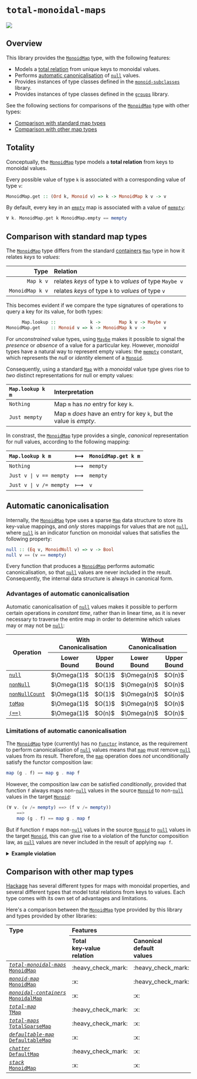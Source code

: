 # `total-monoidal-maps`

<a href="http://jonathanknowles.net/total-monoidal-maps/"><img src="https://img.shields.io/badge/API-Documentation-green" /></a>

## Overview

This library provides the [`MonoidMap`](http://jonathanknowles.net/total-monoidal-maps/Data-Total-MonoidMap.html#t:MonoidMap) type, with the following features:

- Models a [total relation](#totality) from unique keys to monoidal values.
- Performs [automatic canonicalisation](#automatic-canonicalisation) of [`null`](https://hackage.haskell.org/package/monoid-subclasses/docs/Data-Monoid-Null.html) values.
- Provides instances of type classes defined in the [`monoid-subclasses`](https://hackage.haskell.org/package/monoid-subclasses) library.
- Provides instances of type classes defined in the [`groups`](https://hackage.haskell.org/package/groups/docs/Data-Group.html) library.

See the following sections for comparisons of the [`MonoidMap`](http://jonathanknowles.net/total-monoidal-maps/Data-Total-MonoidMap.html#t:MonoidMap) type with other types:
-  [Comparison with standard map types](#comparison-with-standard-map-types)
-  [Comparison with other map types](#comparison-with-other-map-types)

## Totality

Conceptually, the [`MonoidMap`](http://jonathanknowles.net/total-monoidal-maps/Data-Total-MonoidMap.html#t:MonoidMap) type models a **total relation** from keys to monoidal values.

Every possible value of type `k` is associated with a corresponding value of type `v`:
```hs
MonoidMap.get :: (Ord k, Monoid v) => k -> MonoidMap k v -> v
```

By default, every key in an [`empty`](http://jonathanknowles.net/total-monoidal-maps/Data-Total-MonoidMap.html#v:empty) map is associated with a value of [`mempty`](https://hackage.haskell.org/package/base/docs/Prelude.html#v:mempty):
```hs
∀ k. MonoidMap.get k MonoidMap.empty == mempty
```

## Comparison with standard map types

The [`MonoidMap`](http://jonathanknowles.net/total-monoidal-maps/Data-Total-MonoidMap.html#t:MonoidMap) type differs from the standard [containers](https://hackage.haskell.org/package/containers) [`Map`](https://hackage.haskell.org/package/containers/docs/Data-Map-Strict.html#t:Map) type in how it relates _keys_ to _values_:

| Type            | Relation                                                 |
|----------------:|:---------------------------------------------------------|
|       `Map k v` | relates _keys_ of type `k` to _values_ of type `Maybe v` |
| `MonoidMap k v` | relates _keys_ of type `k` to _values_ of type `v`       |

This becomes evident if we compare the type signatures of operations to query a key for its value, for both types:

```hs
      Map.lookup ::             k ->       Map k v -> Maybe v
MonoidMap.get    :: Monoid v => k -> MonoidMap k v ->       v
```

For _unconstrained_ value types, using [`Maybe`](https://hackage.haskell.org/package/base/docs/Prelude.html#t:Maybe) makes it possible to signal the _presence_ or _absence_ of a value for a particular key. However, _monoidal_ types have a natural way to represent empty values: the [`mempty`](https://hackage.haskell.org/package/base/docs/Prelude.html#v:mempty) constant, which represents the _null_ or _identity_ element of a [`Monoid`](https://hackage.haskell.org/package/base/docs/Prelude.html#t:Monoid).

Consequently, using a standard [`Map`](https://hackage.haskell.org/package/containers/docs/Data-Map-Strict.html#t:Map) with a _monoidal_ value type gives rise to _two_ distinct representations for null or empty values:

| `Map.lookup k m` | Interpretation                                                      |
|:-----------------|:--------------------------------------------------------------------|
| `Nothing`        | Map `m` has _no_ entry for key `k`.                                 |
| `Just mempty`    | Map `m` _does_ have an entry for key `k`, but the value is _empty_. |

In constrast, the [`MonoidMap`](http://jonathanknowles.net/total-monoidal-maps/Data-Total-MonoidMap.html#t:MonoidMap) type provides a single, _canonical_ representation for null values, according to the following mapping:

| `Map.lookup k m`        | ⟼ | `MonoidMap.get k m`     |
|:------------------------|---|:------------------------|
| `Nothing`               | ⟼ | `mempty`               |
| `Just v \| v == mempty` | ⟼ | `mempty`               |
| `Just v \| v /= mempty` | ⟼ | `v`                    |

## Automatic canonicalisation
 
Internally, the [`MonoidMap`](http://jonathanknowles.net/total-monoidal-maps/Data-Total-MonoidMap.html#t:MonoidMap) type uses a sparse [`Map`](https://hackage.haskell.org/package/containers/docs/Data-Map-Strict.html#t:Map) data structure to store its key-value mappings, and _only_ stores mappings for values that are not [`null`](https://hackage.haskell.org/package/monoid-subclasses/docs/Data-Monoid-Null.html#v:null), where [`null`](https://hackage.haskell.org/package/monoid-subclasses/docs/Data-Monoid-Null.html#v:null) is an indicator function on monoidal values that satisfies the following property:

```hs
null :: (Eq v, MonoidNull v) => v -> Bool
null v == (v == mempty)
```

Every function that produces a [`MonoidMap`](http://jonathanknowles.net/total-monoidal-maps/Data-Total-MonoidMap.html#t:MonoidMap) performs automatic canonicalisation, so that [`null`](https://hackage.haskell.org/package/monoid-subclasses/docs/Data-Monoid-Null.html#v:null) values are never included in the result. Consequently, the internal data structure is always in canonical form.

### Advantages of automatic canonicalisation

Automatic canonicalisation of [`null`](https://hackage.haskell.org/package/monoid-subclasses/docs/Data-Monoid-Null.html#v:null) values makes it possible to perform certain operations in _constant time_, rather than in linear time, as it is never necessary to traverse the entire map in order to determine which values may or may not be [`null`](https://hackage.haskell.org/package/monoid-subclasses/docs/Data-Monoid-Null.html#v:null):

<table>
<thead>
  <tr>
    <th rowspan="2">Operation</th>
    <th colspan="2">With<br>Canonicalisation</th>
    <th colspan="2">Without<br>Canonicalisation</th>
  </tr>
  <tr>
    <th>Lower<br>Bound</th>
    <th>Upper<br>Bound</th>
    <th>Lower<br>Bound</th>
    <th>Upper<br>Bound<br></th>
  </tr>
</thead>
<tbody>
  <tr>
    <td><a href="http://jonathanknowles.net/total-monoidal-maps/Data-Total-MonoidMap.html#v:null" rel="nofollow"><code>null</code></a></td>
    <td>$\Omega(1)$</td>
    <td>$O(1)$</td>
    <td>$\Omega(n)$</td>
    <td>$O(n)$</td>
  </tr>
  <tr>
    <td><a href="http://jonathanknowles.net/total-monoidal-maps/Data-Total-MonoidMap.html#v:nonNull" rel="nofollow"><code>nonNull</code></a></td>
    <td>$\Omega(1)$</td>
    <td>$O(1)$</td>
    <td>$\Omega(n)$</td>
    <td>$O(n)$</td>
  </tr>
  <tr>
    <td><a href="http://jonathanknowles.net/total-monoidal-maps/Data-Total-MonoidMap.html#v:nonNullCount" rel="nofollow"><code>nonNullCount</code></a></td>
    <td>$\Omega(1)$</td>
    <td>$O(1)$</td>
    <td>$\Omega(n)$</td>
    <td>$O(n)$</td>
  </tr>
  <tr>
    <td><a href="http://jonathanknowles.net/total-monoidal-maps/Data-Total-MonoidMap.html#v:toMap" rel="nofollow"><code>toMap</code></a></td>
    <td>$\Omega(1)$</td>
    <td>$O(1)$</td>
    <td>$\Omega(n)$</td>
    <td>$O(n)$</td>
  </tr>
  <tr>
    <td><a href="https://hackage.haskell.org/package/base/docs/Data-Eq.html#t:Eq" rel="nofollow"><code>(==)</code></a></td>
    <td>$\Omega(1)$</td>
    <td>$O(n)$</td>
    <td>$\Omega(n)$</td>
    <td>$O(n)$</td>
  </tr>
</tbody>
</table>

### Limitations of automatic canonicalisation

The [`MonoidMap`](http://jonathanknowles.net/total-monoidal-maps/Data-Total-MonoidMap.html#t:MonoidMap) type (currently) has no [`Functor`](https://hackage.haskell.org/package/base/docs/Data-Functor.html#t:Functor) instance, as the requirement to perform canonicalisation of  [`null`](https://hackage.haskell.org/package/monoid-subclasses/docs/Data-Monoid-Null.html#v:null) values means that [`map`](http://jonathanknowles.net/total-monoidal-maps/Data-Total-MonoidMap.html#v:map) must remove [`null`](https://hackage.haskell.org/package/monoid-subclasses/docs/Data-Monoid-Null.html#v:null) values from its result. Therefore, the [`map`](http://jonathanknowles.net/total-monoidal-maps/Data-Total-MonoidMap.html#v:map) operation does _not_ unconditionally satisfy the functor composition law:

```hs
map (g . f) == map g . map f
```

However, the composition law _can_ be satisfied _conditionally_, provided that function `f` always maps non-[`null`](https://hackage.haskell.org/package/monoid-subclasses/docs/Data-Monoid-Null.html#v:null) values in the source [`Monoid`](https://hackage.haskell.org/package/base/docs/Prelude.html#t:Monoid) to non-[`null`](https://hackage.haskell.org/package/monoid-subclasses/docs/Data-Monoid-Null.html#v:null) values in the target [`Monoid`](https://hackage.haskell.org/package/base/docs/Prelude.html#t:Monoid):

```hs
(∀ v. (v /= mempty) ==> (f v /= mempty))
    ==>
    map (g . f) == map g . map f
```

But if function `f` maps non-[`null`](https://hackage.haskell.org/package/monoid-subclasses/docs/Data-Monoid-Null.html#v:null) values in the source [`Monoid`](https://hackage.haskell.org/package/base/docs/Prelude.html#t:Monoid) to [`null`](https://hackage.haskell.org/package/monoid-subclasses/docs/Data-Monoid-Null.html#v:null) values in the target [`Monoid`](https://hackage.haskell.org/package/base/docs/Prelude.html#t:Monoid), this can give rise to a violation of the functor composition law, as [`null`](https://hackage.haskell.org/package/monoid-subclasses/docs/Data-Monoid-Null.html#v:null) values are never included in the result of applying `map f`.

<details><summary><strong>Example violation</strong></summary>
<br/>

Consider the following [`MonoidMap`](http://jonathanknowles.net/total-monoidal-maps/Data-Total-MonoidMap.html#t:MonoidMap) `m`:
```hs
m :: MonoidMap String String
m = singleton "k" "v"
```

And the following functions `f` and `g`:
```hs
f :: (Monoid a, Monoid b) => a -> b
f = const mempty

g :: Monoid b => String -> String
g = const "z"
```

By substituting the above definitions into the left-hand side of the functor composition law, we obtain:
```hs
map (g . f) m = map (const "z" . const mempty) (singleton "k" "v")
              = map (const "z"               ) (singleton "k" "v")
              =                                (singleton "k" "z")
```

By substituting the above definitions into the right-hand side of the functor composition law, we obtain:
```hs
map g (map f m) = map (const "z") (map (const mempty) (singleton "k" "v"))
                = map (const "z") mempty
                =                 mempty
```

This leads to the following inequality between the left-hand side and right-hand side:
```hs
singleton "k" "z" /= mempty
```
Therefore, for this example, the functor composition law is not satisfied.

</details>

## Comparison with other map types

[Hackage](https://hackage.haskell.org/) has several different types for maps with monoidal properties, and several different types that model total relations from keys to values. Each type comes with its own set of advantages and limitations.

Here's a comparison between the [`MonoidMap`](http://jonathanknowles.net/total-monoidal-maps/Data-Total-MonoidMap.html#t:MonoidMap) type provided by this library and types provided by other libraries:

<table>
<thead>
  <tr valign="top" align="left">
    <th rowspan="2">Type<br><br><br></th>
    <th colspan="2">Features</th>
    <th colspan="5">Class Instances</th>
  </tr>
  <tr valign="top" align="left">
    <th>
      Total<br/>key‑value<br/>relation
    </th>
    <th>
      Canonical<br/>default<br/>values
    </th>
    <th>
      <a href="https://hackage.haskell.org/package/base/docs/Data-Eq.html#t:Eq">
        <code>Eq</code>
      </a>
    </th>
    <th>
      <a href="https://hackage.haskell.org/package/monoid-subclasses">
        <code>Monoid</code><br/><em>subclasses</em>
      </a>
    </th>
    <th>
      <a href="https://hackage.haskell.org/package/groups/docs/Data-Group.html#t:Group">
        <code>Group</code>
      </a>
    </th>
    <th>
      <a href="https://hackage.haskell.org/package/base/docs/Data-Functor.html#t:Functor">
        <code>Functor</code>
      </a>
    </th>
    <th>
      <a href="https://hackage.haskell.org/package/base/docs/Control-Applicative.html#t:Applicative">
        <code>Applicative</code>
      </a>
    </th>
  </tr>
</thead>
<tbody>
  <tr>
    <td>
      <a href="https://github.com/jonathanknowles/total-monoidal-maps">
        <code><em>total‑monoidal‑maps</em></code>
      </a>
      <br/>
      <a href="http://jonathanknowles.net/total-monoidal-maps/Data-Total-MonoidMap.html#t:MonoidMap">
        <code>MonoidMap</code>
      </a>
    </td>
    <td>:heavy_check_mark:</td>
    <td>:heavy_check_mark:</td>
    <td>:heavy_check_mark:</td>
    <td>:heavy_check_mark:</td>
    <td>:heavy_check_mark:</td>
    <td>:x:</td>
    <td>:x:</td>
  </tr>
  <tr>
    <td>
      <a href="https://hackage.haskell.org/package/monoid-map">
        <code><em>monoid‑map</em></code>
      </a>
      <br/>
      <a href="https://hackage.haskell.org/package/monoid-map/docs/Data-MonoidMap.html">
        <code>MonoidMap</code>
      </a>
    </td>
    <td>:x:</td>
    <td>:heavy_check_mark:</td>
    <td>:heavy_check_mark:</td>
    <td>:x:</td>
    <td>:heavy_check_mark:</td>
    <td>:heavy_check_mark:</td>
    <td>:x:</td>
  </tr>
  <tr>
    <td>
      <a href="https://hackage.haskell.org/package/monoidal-containers">
        <code><em>monoidal‑containers</em></code>
      </a>
      <br/>
      <a href="https://hackage.haskell.org/package/monoidal-containers/docs/Data-Map-Monoidal.html#t:MonoidalMap">
        <code>MonoidalMap</code>
      </a>
    </td>
    <td>:x:</td>
    <td>:x:</td>
    <td>:heavy_check_mark:</td>
    <td>:x:</td>
    <td>:x:</td>
    <td>:heavy_check_mark:</td>
    <td>:x:</td>
  </tr>
  <tr>
    <td>
      <a href="https://hackage.haskell.org/package/total-map">
        <code><em>total‑map</em></code>
      </a>
      <br/>
      <a href="https://hackage.haskell.org/package/total-map/docs/Data-TotalMap.html#t:TMap">
        <code>TMap</code>
      </a>
    </td>
    <td>:heavy_check_mark:</td>
    <td>:x:</td>
    <td>:x:</td>
    <td>:x:</td>
    <td>:x:</td>
    <td>:heavy_check_mark:</td>
    <td>:heavy_check_mark:</td>
  </tr>
  <tr>
    <td>
      <a href="https://hackage.haskell.org/package/total-maps">
        <code><em>total‑maps</em></code>
      </a>
      <br/>
      <a href="https://hackage.haskell.org/package/total-maps/docs/Data-Total-Map-Sparse.html#t:TotalSparseMap">
        <code>TotalSparseMap</code>
      </a>
    </td>
    <td>:heavy_check_mark:</td>
    <td>:x:</td>
    <td>:heavy_check_mark:</td>
    <td>:x:</td>
    <td>:x:</td>
    <td>:heavy_check_mark:</td>
    <td>:heavy_check_mark:</td>
  </tr>
  <tr>
    <td>
      <a href="https://hackage.haskell.org/package/defaultable-map">
        <code><em>defaultable‑map</em></code>
      </a>
      <br/>
      <a href="https://hackage.haskell.org/package/defaultable-map/docs/Defaultable-Map.html#t:Defaultable">
        <code>DefaultableMap</code>
      </a>
    </td>
    <td>:x:</td>
    <td>:x:</td>
    <td>:heavy_check_mark:</td>
    <td>:x:</td>
    <td>:x:</td>
    <td>:heavy_check_mark:</td>
    <td>:heavy_check_mark:</td>
  </tr>
  <tr>
    <td>
      <a href="https://hackage.haskell.org/package/chatter">
        <code><em>chatter</em></code>
      </a>
      <br/>
      <a href="https://hackage.haskell.org/package/chatter/docs/Data-DefaultMap.html#t:DefaultMap">
        <code>DefaultMap</code>
      </a>
    </td>
    <td>:heavy_check_mark:</td>
    <td>:x:</td>
    <td>:heavy_check_mark:</td>
    <td>:x:</td>
    <td>:x:</td>
    <td>:heavy_check_mark:</td>
    <td>:x:</td>
  </tr>
  <tr>
    <td>
      <a href="https://hackage.haskell.org/package/stack">
        <code><em>stack</em></code>
      </a>
      <br/>
      <a href="https://hackage.haskell.org/package/stack/docs/Data-Monoid-Map.html#t:MonoidMap">
        <code>MonoidMap</code>
      </a>
    </td>
    <td>:x:</td>
    <td>:x:</td>
    <td>:heavy_check_mark:</td>
    <td>:x:</td>
    <td>:heavy_check_mark:</td>
    <td>:heavy_check_mark:</td>
    <td>:x:</td>
  </tr>
</tbody>
</table>
